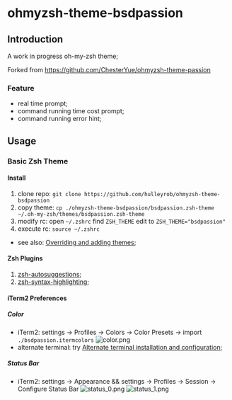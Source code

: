# ohmyzsh-theme-bsdpassion

## Introduction

A work in progress oh-my-zsh theme;

Forked from https://github.com/ChesterYue/ohmyzsh-theme-passion

### Feature

* real time prompt;
* command running time cost prompt;
* command running error hint;

## Usage

### Basic Zsh Theme

#### Install

1. clone repo: ```git clone https://github.com/hulleyrob/ohmyzsh-theme-bsdpassion```
2. copy theme: ```cp ./ohmyzsh-theme-bsdpassion/bsdpassion.zsh-theme ~/.oh-my-zsh/themes/bsdpassion.zsh-theme```
3. modify rc: open ```~/.zshrc``` find ```ZSH_THEME``` edit to ```ZSH_THEME="bsdpassion"```
4. execute rc: ```source ~/.zshrc```

* see also: [Overriding and adding themes](https://github.com/ohmyzsh/ohmyzsh/wiki/Customization#overriding-and-adding-themes);

#### Zsh Plugins

1. [zsh-autosuggestions](https://github.com/zsh-users/zsh-autosuggestions);
2. [zsh-syntax-highlighting](https://github.com/zsh-users/zsh-syntax-highlighting);

#### iTerm2 Preferences

##### Color

<!-- cspell:disable-next-line -->
* iTerm2: settings -> Profiles -> Colors -> Color Presets -> import ```./bsdpassion.itermcolors``` ![color.png](./image/color.png)
* alternate terminal: try [Alternate terminal installation and configuration](https://iterm2colorschemes.com/);

##### Status Bar

* iTerm2: settings -> Appearance && settings -> Profiles -> Session -> Configure Status Bar ![status_0.png](./image/status_0.png) ![status_1.png](./image/status_1.png)

</details> <!-- markdownlint-disable-line -->
